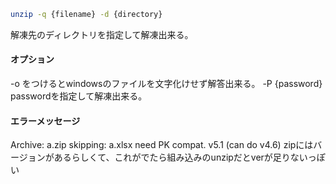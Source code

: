 ```bash
unzip -q {filename} -d {directory}
```

解凍先のディレクトリを指定して解凍出来る。

#### オプション
-o をつけるとwindowsのファイルを文字化けせず解答出来る。
-P {password} passwordを指定して解凍出来る。

#### エラーメッセージ
Archive:  a.zip
   skipping: a.xlsx  need PK compat. v5.1 (can do v4.6)
zipにはバージョンがあるらしくて、これがでたら組み込みのunzipだとverが足りないっぽい
